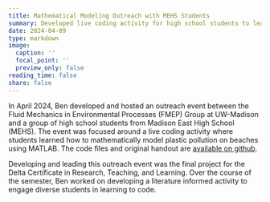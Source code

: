 ```yaml
---
title: Mathematical Modeling Outreach with MEHS Students
summary: Developed live coding activity for high school students to learn mathematical modeling.
date: 2024-04-09
type: markdown
image:
  caption: ''
  focal_point: ''
  preview_only: false
reading_time: false
share: false
---
```


In April 2024, Ben developed and hosted an outreach event between the Fluid Mechanics in Environmental Processes (FMEP) Group at UW-Madison and a group of high school students from Madison East High School (MEHS).  The event was focused around a live coding activity where students learned how to mathematically model plastic pollution on beaches using MATLAB.  The code files and original handout are [available on github](https://github.com/davidson-ben/mathematical_modeling_outreach_2023).

Developing and leading this outreach event was the final project for the Delta Certificate in Research, Teaching, and Learning.  Over the course of the semester, Ben worked on developing a literature informed activity to engage diverse students in learning to code.